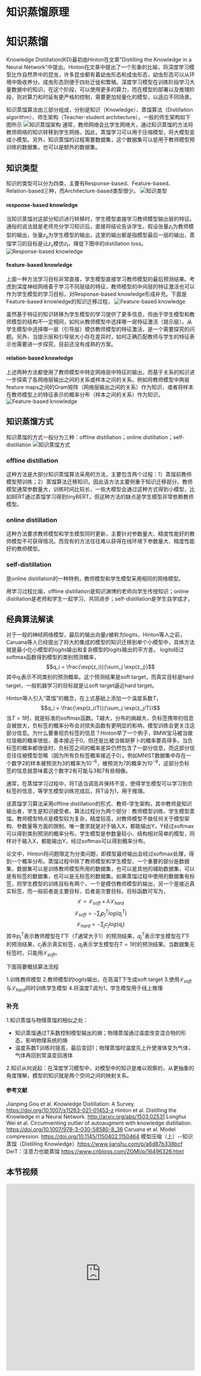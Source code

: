 # 知识蒸馏原理

# 知识蒸馏

Knowledge Distillation(KD)最初由Hinton在文章“Distilling the Knowledge in a Neural Network”中提出。Hinton在文章中提出了一个形象的比喻，将深度学习模型比作自然界中的昆虫，许多昆虫都有着幼虫形态和成虫形态，幼虫形态可以从环境中吸收养分，成虫形态则便于四处迁徙和繁殖。深度学习模型在训练阶段学习大量数据中的知识，在这个阶段，可以使用更多的算力，而在模型的部署以及推理阶段，则对算力和时延有更严格的控制，需要更加轻量化的模型，以适应不同场景。

知识蒸馏算法由三部分组成，分别是知识（Knowledge）、蒸馏算法（Distillation algorithm）、师生架构（Teacher-student architecture）。一般的师生架构如下图所示
![知识蒸馏架构](../03Slim/images/distill01.png)
通常，教师网络会比学生网络大，通过知识蒸馏的方法将教师网络的知识转移到学生网络，因此，蒸馏学习可以用于压缩模型，将大模型变成小模型。另外，知识蒸馏的过程需要数据集，这个数据集可以是用于教师模型预训练的数据集，也可以是额外的数据集。


## 知识类型

知识的类型可以分为四类，主要有Response-based、Feature-based、Relation-based三种，而Architecture-based类型很少。
![知识类型](../03Slim/images/distill03.png)


#### response-based knowledge
当知识蒸馏对这部分知识进行转移时，学生模型直接学习教师模型输出层的特征。通俗的说法就是老师充分学习知识后，直接将结论告诉学生。假设张量$z_t$为教师模型的输出，张量$z_s$为学生模型的输出，这里的输出都是指模型最后一层的输出，蒸馏学习的目标是让$z_s$模仿$z_t$，降低下图中的distillation loss。
![Response-based knowledge](../images/distill04.png)


#### feature-based knowledge
上面一种方法学习目标非常直接，学生模型直接学习教师模型的最后预测结果。考虑到深度神经网络善于学习不同层级的特征，教师模型的中间层的特征激活也可以作为学生模型的学习目标，对Response-based knowledge形成补充。下面是Feature-based knowledge的知识迁移过程，
![Feature-based knowledge](../images/distill05.png)

虽然基于特征的知识转移为学生模型的学习提供了更多信息，但由于学生模型和教师模型的结构不一定相同，如何从教师模型中选择哪一层特征激活（提示层），从学生模型中选择哪一层（引导层）模仿教师模型的特征激活，是一个需要探究的问题。另外，当提示层和引导层大小存在差异时，如何正确匹配教师与学生的特征表示也需要进一步探究，目前还没有成熟的方案。

#### relation-based knowledge
上述两种方法都使用了教师模型中特定网络层中特征的输出，而基于关系的知识进一步探索了各网络层输出之间的关系或样本之间的关系。例如将教师模型中两层feature maps之间的Gram矩阵（网络层输出之间的关系）作为知识，或者将样本在教师模型上的特征表示的概率分布（样本之间的关系）作为知识。
![Feature-based knowledge](../images/distill06.png)

## 知识蒸馏方式

知识蒸馏的方式一般分为三种：offline distillation；online distillation；self-distillation
![知识蒸馏方式](../images/distill07.png)

### offline distillation
这种方法是大部分知识蒸馏算法采用的方法，主要包含两个过程：1）蒸馏前教师模型预训练；2）蒸馏算法迁移知识。因此该方法主要侧重于知识迁移部分。教师模型通常参数量大，训练时间比较长，一些大模型会通过这种方式得到小模型，比如BERT通过蒸馏学习得到tinyBERT。但这种方法的缺点是学生模型非常依赖教师模型。

### online distillation
这种方法要求教师模型和学生模型同时更新，主要针对参数量大、精度性能好的教师模型不可获得情况。而现有的方法往往难以获得在线环境下参数量大、精度性能好的教师模型。

### self-distillation
是online distillation的一种特例，教师模型和学生模型采用相同的网络模型。

用学习过程比喻，offline distillation是知识渊博的老师向学生传授知识；online distillation是老师和学生一起学习、共同进步；self-distillation是学生自学成才。

## 经典算法解读

对于一般的神经网络模型，最后的输出向量$z$被称为logits，Hinton等人之前，Caruana等人已经提出了将大的集成的模型的知识迁移到单个小模型中，具体方法就是最小化小模型的logits输出和复杂模型的logits输出的平方差。
logits经过softmax函数得到模型的类别预测概率，
$$q_i = \frac{\exp(z_i)}{\sum_j \exp(z_j)}$$
其中$q_i$表示不同类别的预测概率。这个预测结果是soft target，而真实目标是hard target，一般机器学习的目标就是让soft target逼近hard target。

Hinton等人引入“蒸馏”的概念，在上式基础上添加一个温度系数$T$，
$$q_i = \frac{\exp(z_i/T)}{\sum_j \exp(z_j/T)}$$
当$T=1$时，就是标准的softmax函数。T越大，分布的熵越大，负标签携带的信息会被放大，负标签的概率分布会对损失函数有更明显的影响，模型训练会更关注这部分信息。为什么要重视负标签的信息？Hinton举了一个例子，BMW宝马被当做垃圾箱的概率很低，基本接近于0，但还是比被当做胡萝卜的概率要高得多。当负标签的概率都很低时，负标签之间的概率差异仍然包含了一部分信息，而这部分信息往往被模型忽略（因为所有负标签概率接近于0）。例如MNIST数据集中存在一个数字2的样本被预测为3的概率为$10^{-6}$，被预测为7的概率为$10^{-9}$，这部分负标签的信息就意味着这个数字2有可能与3和7有些相像。

通常，在蒸馏学习过程中，将T适当调高并保持不变，使得学生模型可以学习到负标签的信息，等学生模型训练完成后，将T设为1，用于推理。

该蒸馏学习算法采用offline distillation的形式、教师-学生架构，其中教师是知识输出者，学生是知识接受者。算法过程分为两个部分：教师模型训练、学生模型蒸馏。教师模型特点是模型较为复杂，精度较高，对教师模型不做任何关于模型架构、参数量等方面的限制。唯一要求就是对于输入X，都能输出Y，Y经过softmax可以得到类别预测的概率分布。学生模型是参数量较小、结构相对简单的模型，同样对于输入X，都能输出Y，经过softmax可以得到概率分布。

论文中，Hinton将问题限定为分类问题，即模型最终输出会经过softmax处理，得到一个概率分布。蒸馏过程中除了教师模型和学生模型，一个重要的部分是数据集，数据集可以是训练教师模型所用的数据集，也可以是其他的辅助数据集，可以是有标签的数据集，也可以是无标签的数据集。如果蒸馏过程中使用的数据集有标签，则学生模型的训练目标有两个，一个是模仿教师模型的输出，另一个是接近真实标签，而一般前者是主要目标，后者是次要目标。目标函数可写为，
$$\mathcal{L} = \mathcal{L}_{soft} + \lambda \mathcal{L}_{hard}$$
$$\mathcal{L}_{soft} = -\sum_j p_j^T log(q_j^T)$$
$$\mathcal{L}_{hard} = -\sum_j c_j log(q_j)$$
其中$p_j^T$表示教师模型在$T$下（$T$通常大于1）的预测结果，$q_j^T$表示学生模型在$T$下的预测结果，$c_j$表示真实标签，$q_j$表示学生模型在$T=1$时的预测结果。当数据集无标签时，只能用$\mathcal{L}_{soft}$。

下面简要概括算法流程

1.训练教师模型
2.教师模型的logits输出，在高温T下生成soft target
3.使用$\mathcal{L}_{soft}$与$\mathcal{L}_{hard}$同时训练学生模型
4.将温度T调为1，学生模型用于线上推理

### 补充
1.知识蒸馏与物理蒸馏的相似之处：
- 知识蒸馏通过T系数控制模型输出的熵；物理蒸馏通过温度改变混合物的形态，影响物理系统的熵
- 温度系数T训练时提高，最后变回1；物理蒸馏时温度先上升使液体变为气体，气体再回到常温变回液体

2.知识从何说起：在深度学习模型中，对模型中的知识是难以观察的，从更抽象的角度理解，模型的知识就是两个空间之间的映射关系。

#### 参考文献
Jianping Gou et al. Knowledge Distillation: A Survey. https://doi.org/10.1007/s11263-021-01453-z
Hinton et al. Distilling the Knowledge in a Neural Network. http://arxiv.org/abs/1503.02531
Longhui Wei et al. Circumventing outlier of autoaugment with knowledge distillation.  https://doi.org/10.1007/978-3-030-58580-8_36
Caruana et al. Model compression. https://doi.org/10.1145/1150402.1150464
模型压缩（上）--知识蒸馏（Distilling Knowledge）https://www.jianshu.com/p/a6d87b338bcf
DeiT：注意力也能蒸馏 https://www.cnblogs.com/ZOMI/p/16496326.html

## 本节视频

<html>
<iframe src="https:&as_wide=1&high_quality=1&danmaku=0&t=30&autoplay=0" width="100%" height="500" scrolling="no" border="0" frameborder="no" framespacing="0" allowfullscreen="true"> </iframe>
</html>
